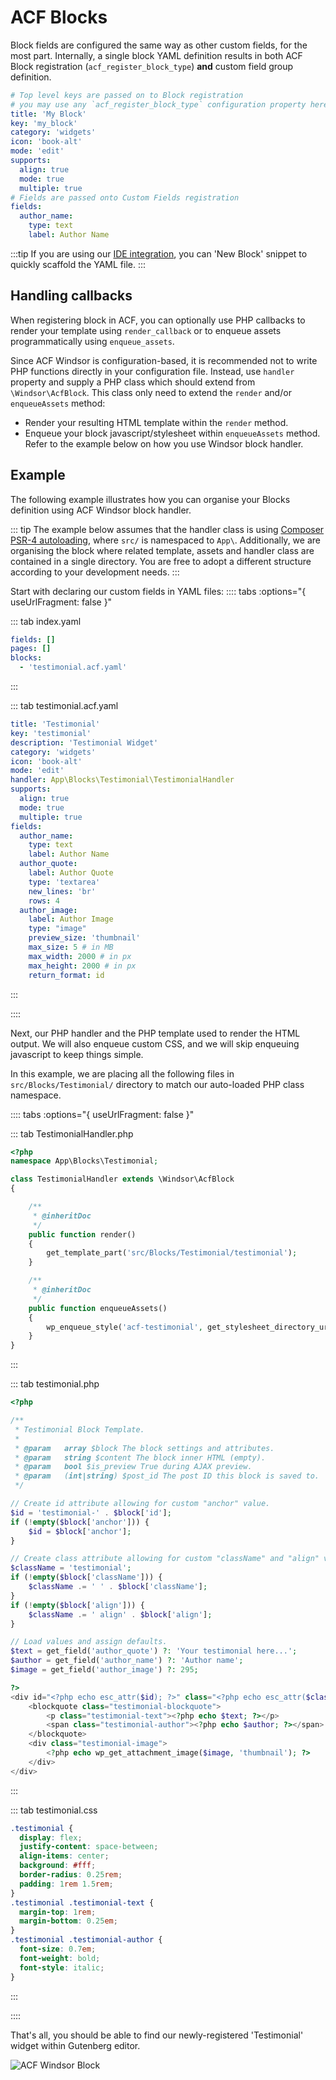 # ACF Blocks

Block fields are configured the same way as other custom fields, for the most part. Internally, a single block YAML definition results in both ACF Block registration (`acf_register_block_type`) **and** custom field group definition.

```yaml
# Top level keys are passed on to Block registration
# you may use any `acf_register_block_type` configuration property here
title: 'My Block'
key: 'my_block'
category: 'widgets'
icon: 'book-alt'
mode: 'edit'
supports:
  align: true
  mode: true
  multiple: true
# Fields are passed onto Custom Fields registration
fields:
  author_name:
    type: text
    label: Author Name
```

:::tip
If you are using our [IDE integration](./.../ide), you can 'New Block' snippet to quickly scaffold the YAML file.
:::

## Handling callbacks

When registering block in ACF, you can optionally use PHP callbacks to render your template using `render_callback` or to enqueue assets programmatically using `enqueue_assets`.

Since ACF Windsor is configuration-based, it is recommended not to write PHP functions directly in your configuration file. Instead, use `handler` property and supply a PHP class which should extend from `\Windsor\AcfBlock`. This class only need to extend the `render` and/or `enqueueAssets` method:
- Render your resulting HTML template within the `render` method.
- Enqueue your block javascript/stylesheet within `enqueueAssets` method.
Refer to the example below on how you use Windsor block handler.

## Example

The following example illustrates how you can organise your Blocks definition using ACF Windsor block handler.

::: tip
The example below assumes that the handler class is using [Composer PSR-4 autoloading](https://getcomposer.org/doc/04-schema.md#psr-4), where `src/` is namespaced to `App\`.
Additionally, we are organising the block where related template, assets and handler class are contained in a single directory. You are free to adopt a different structure according to your development needs.
:::

Start with declaring our custom fields in YAML files:
:::: tabs :options="{ useUrlFragment: false }"

::: tab index.yaml
``` yaml
fields: []
pages: []
blocks:
  - 'testimonial.acf.yaml'
```
:::

::: tab testimonial.acf.yaml
``` yaml
title: 'Testimonial'
key: 'testimonial'
description: 'Testimonial Widget'
category: 'widgets'
icon: 'book-alt'
mode: 'edit'
handler: App\Blocks\Testimonial\TestimonialHandler
supports:
  align: true
  mode: true
  multiple: true
fields:
  author_name:
    type: text
    label: Author Name
  author_quote:
    label: Author Quote
    type: 'textarea'
    new_lines: 'br'
    rows: 4
  author_image:
    label: Author Image
    type: "image"
    preview_size: 'thumbnail'
    max_size: 5 # in MB
    max_width: 2000 # in px
    max_height: 2000 # in px
    return_format: id
```
:::

::::

Next, our PHP handler and the PHP template used to render the HTML output. We will also enqueue custom CSS, and we will skip enqueuing javascript to keep things simple.

In this example, we are placing all the following files in `src/Blocks/Testimonial/` directory to match our auto-loaded PHP class namespace.

:::: tabs :options="{ useUrlFragment: false }"

::: tab TestimonialHandler.php
```php
<?php
namespace App\Blocks\Testimonial;

class TestimonialHandler extends \Windsor\AcfBlock
{

    /**
     * @inheritDoc
     */
    public function render()
    {
        get_template_part('src/Blocks/Testimonial/testimonial');
    }

    /**
     * @inheritDoc
     */
    public function enqueueAssets()
    {
        wp_enqueue_style('acf-testimonial', get_stylesheet_directory_uri() . '/src/Blocks/Testimonial/testimonial.css');
    }
}
```
:::

::: tab testimonial.php
```php
<?php

/**
 * Testimonial Block Template.
 *
 * @param   array $block The block settings and attributes.
 * @param   string $content The block inner HTML (empty).
 * @param   bool $is_preview True during AJAX preview.
 * @param   (int|string) $post_id The post ID this block is saved to.
 */

// Create id attribute allowing for custom "anchor" value.
$id = 'testimonial-' . $block['id'];
if (!empty($block['anchor'])) {
    $id = $block['anchor'];
}

// Create class attribute allowing for custom "className" and "align" values.
$className = 'testimonial';
if (!empty($block['className'])) {
    $className .= ' ' . $block['className'];
}
if (!empty($block['align'])) {
    $className .= ' align' . $block['align'];
}

// Load values and assign defaults.
$text = get_field('author_quote') ?: 'Your testimonial here...';
$author = get_field('author_name') ?: 'Author name';
$image = get_field('author_image') ?: 295;

?>
<div id="<?php echo esc_attr($id); ?>" class="<?php echo esc_attr($className); ?>">
    <blockquote class="testimonial-blockquote">
        <p class="testimonial-text"><?php echo $text; ?></p>
        <span class="testimonial-author"><?php echo $author; ?></span>
    </blockquote>
    <div class="testimonial-image">
        <?php echo wp_get_attachment_image($image, 'thumbnail'); ?>
    </div>
</div>
```
:::

::: tab testimonial.css
```css
.testimonial {
  display: flex;
  justify-content: space-between;
  align-items: center;
  background: #fff;
  border-radius: 0.25rem;
  padding: 1rem 1.5rem;
}
.testimonial .testimonial-text {
  margin-top: 1rem;
  margin-bottom: 0.25em;
}
.testimonial .testimonial-author {
  font-size: 0.7em;
  font-weight: bold;
  font-style: italic;
}
```
:::

::::

That's all, you should be able to find our newly-registered 'Testimonial' widget within Gutenberg editor.

![ACF Windsor Block](./windsor-block.png)


